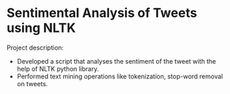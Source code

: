 # Sentimental Analysis of Tweets using NLTK

Project description:
- Developed a script that analyses the sentiment of the tweet with the help of NLTK python library.
- Performed text mining operations like tokenization, stop-word removal on tweets.
